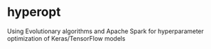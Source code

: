 # hyperopt
Using Evolutionary algorithms and Apache Spark for hyperparameter optimization of Keras/TensorFlow models


